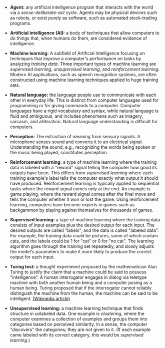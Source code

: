 * **Agent:** any artificial intelligence program that interacts with the world via a _sense-deliberate-act_ cycle. Agents may be physical devices such as robots, or exist purely as software, such as automated stock-trading programs.

* **Artificial intelligence (AI):** a body of techniques that allow computers to do things that, when humans do them, are considered evidence of intelligence.

* **Machine learning:** A subfield of Artificial Intelligence focusing on techniques that improve a computer's performance on tasks by analyzing _training data_. Three important types of machine learning are _supervised learning_, _unsupervised learning_, and _reinforcement learning_. Modern AI applications, such as speech recognition systems, are often constructed using machine learning techniques applied to huge training sets.

* **Natural language:** the language people use to communicate with each other in everyday life. This is distinct from computer languages used for programming or for giving commands to a computer. Computer languages have a rigid vocabulary and syntax, while natural language is fluid and ambiguous, and includes phenomena such as imagery, sarcasm, and alliteration. Natural language understanding is difficult for computers.

* **Perception:** The extraction of meaning from sensory signals. A microphone senses sound and converts it to an electrical signal. Understanding the sound, e.g., recognizing the words being spoken or the music being played, constitutes perception.

* **Reinforcement learning:** a type of machine learning where the training data is labeled with a "reward" signal telling the computer how good its outputs have been. This differs from _supervised learning_ where each training example's label tells the computer exactly what output it should have produced. Reinforcement learning is typically applied to sequential tasks where the reward signal comes only at the end. An example is game playing, where the reward signal comes after the final move and tells the computer whether it won or lost the game. Using reinforcement learning, computers have become experts in games such as backgammon by playing against themselves for thousands of games.

* **Supervised learning:** a type of machine learning where the training data consists of input examples plus the desired output for each input. The desired outputs are called "labels", and the data is called "labeled data". For example, the training data could be pictures, some of which contain cats, and the labels could be 1 for "cat" or 0 for "no cat". The learning algorithm goes through the training set repeatedly, and slowly adjusts the model's parameters to make it more likely to produce the correct output for each input.

* **Turing test:** a thought experiment proposed by the mathematician Alan Turing to justify the claim that a machine could be said to possess "intelligence". A human interrogator engages in dialog via teletype machine with both another human being and a computer posing as a human being. Turing proposed that if the interrogator cannot reliably distinguish the machine from the human, the machine can be said to be intelligent. [(Wikipedia article)](https://en.wikipedia.org/wiki/Turing_test)

* **Unsupervised learning:** a machine learning technique that finds structure in unlabeled data. One example is _clustering_, where the computer examines a collection of examples and groups them into categories based on perceived similarity. In a sense, the computer "discovers" the categories; they are not given to it. (If each example came labeled with its correct category, this would be _supervised learning_.)